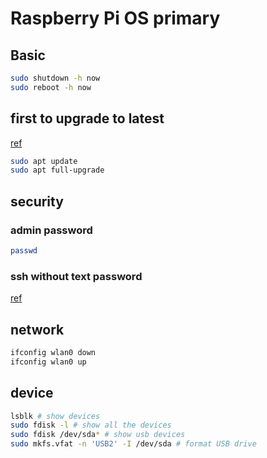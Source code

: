 # Raspberry Pi OS primary

## Basic

```sh
sudo shutdown -h now
sudo reboot -h now
```

## first to upgrade to latest

[ref](https://www.raspberrypi.org/documentation/raspbian/updating.md)

```sh
sudo apt update
sudo apt full-upgrade
```

## security

### admin password

```sh
passwd
```

### ssh without text password

[ref](https://www.raspberrypi.org/documentation/configuration/security.md)

## network

```sh
ifconfig wlan0 down
ifconfig wlan0 up
```

## device

```sh
lsblk # show devices
sudo fdisk -l # show all the devices
sudo fdisk /dev/sda* # show usb devices
sudo mkfs.vfat -n 'USB2' -I /dev/sda # format USB drive
```
